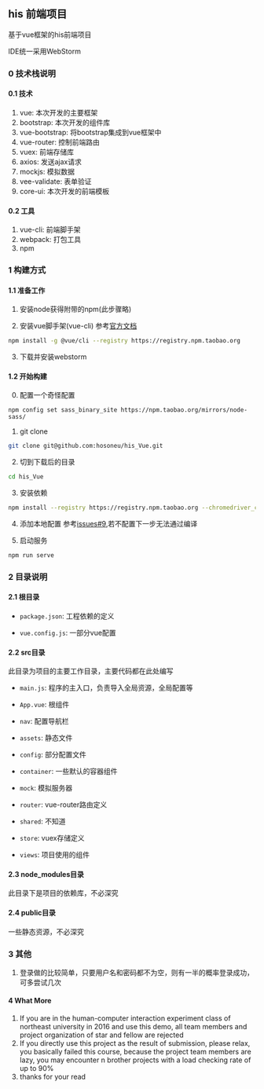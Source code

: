## his 前端项目

基于vue框架的his前端项目

IDE统一采用WebStorm

### 0 技术栈说明

#### 0.1 技术
1. vue: 本次开发的主要框架
2. bootstrap: 本次开发的组件库
3. vue-bootstrap: 将bootstrap集成到vue框架中
4. vue-router: 控制前端路由
5. vuex: 前端存储库
6. axios: 发送ajax请求
7. mockjs: 模拟数据
8. vee-validate: 表单验证
9. core-ui: 本次开发的前端模板

#### 0.2 工具
1. vue-cli: 前端脚手架
2. webpack: 打包工具
3. npm

### 1 构建方式

#### 1.1 准备工作

1. 安装node获得附带的npm(此步骤略)

2. 安装vue脚手架(vue-cli)
参考[官方文档](https://cli.vuejs.org/zh/guide/installation.html)
````bash
npm install -g @vue/cli --registry https://registry.npm.taobao.org
````

3. 下载并安装webstorm

#### 1.2 开始构建
0. 配置一个奇怪配置
````
npm config set sass_binary_site https://npm.taobao.org/mirrors/node-sass/
````

1. git clone
```bash
git clone git@github.com:hosoneu/his_Vue.git
```

2. 切到下载后的目录
``` bash
cd his_Vue
```
3. 安装依赖
````bash
npm install --registry https://registry.npm.taobao.org --chromedriver_cdnurl=http://cdn.npm.taobao.org/dist/chromedriver
````

4. 添加本地配置 参考[issues#9](https://github.com/hosoneu/his_Vue/issues/9),若不配置下一步无法通过编译

5. 启动服务
````bash
npm run serve
````

### 2 目录说明

#### 2.1 根目录

- `package.json`: 工程依赖的定义

- `vue.config.js`: 一部分vue配置

#### 2.2 src目录

此目录为项目的主要工作目录，主要代码都在此处编写

- `main.js`: 程序的主入口，负责导入全局资源，全局配置等

- `App.vue`: 根组件

- `nav`: 配置导航栏

- `assets`: 静态文件

- `config`: 部分配置文件

- `container`: 一些默认的容器组件

- `mock`: 模拟服务器

- `router`: vue-router路由定义

- `shared`: 不知道

- `store`: vuex存储定义

- `views`: 项目使用的组件

#### 2.3 node_modules目录

此目录下是项目的依赖库，不必深究

#### 2.4 public目录

一些静态资源，不必深究

### 3 其他

1. 登录做的比较简单，只要用户名和密码都不为空，则有一半的概率登录成功，可多尝试几次
#### 4 What More
1. If you are in the human-computer interaction experiment class of northeast university in 2016 and use this demo, all team members and project organization of star and fellow are rejected
2. If you directly use this project as the result of submission, please relax, you basically failed this course, because the project team members are lazy, you may encounter n brother projects with a load checking rate of up to 90%
3. thanks for your read
